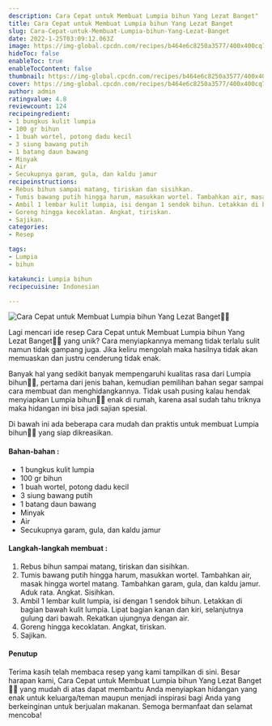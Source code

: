 ```yaml
---
description: Cara Cepat untuk Membuat Lumpia bihun Yang Lezat Banget"
title: Cara Cepat untuk Membuat Lumpia bihun Yang Lezat Banget
slug: Cara-Cepat-untuk-Membuat-Lumpia-bihun-Yang-Lezat-Banget
date: 2022-1-25T03:09:12.063Z
image: https://img-global.cpcdn.com/recipes/b464e6c8250a3577/400x400cq70/photo.jpg
hideToc: false
enableToc: true
enableTocContent: false
thumbnail: https://img-global.cpcdn.com/recipes/b464e6c8250a3577/400x400cq70/photo.jpg
cover: https://img-global.cpcdn.com/recipes/b464e6c8250a3577/400x400cq70/photo.jpg
author: admin
ratingvalue: 4.8
reviewcount: 124
recipeingredient:
- 1 bungkus kulit lumpia
- 100 gr bihun
- 1 buah wortel, potong dadu kecil
- 3 siung bawang putih
- 1 batang daun bawang
- Minyak
- Air
- Secukupnya garam, gula, dan kaldu jamur
recipeinstructions:
- Rebus bihun sampai matang, tiriskan dan sisihkan.
- Tumis bawang putih hingga harum, masukkan wortel. Tambahkan air, masak hingga wortel matang. Tambahkan garam, gula, dan kaldu jamur. Aduk rata. Angkat. Sisihkan.
- Ambil 1 lembar kulit lumpia, isi dengan 1 sendok bihun. Letakkan di bagian bawah kulit lumpia. Lipat bagian kanan dan kiri, selanjutnya gulung dari bawah. Rekatkan ujungnya dengan air.
- Goreng hingga kecoklatan. Angkat, tiriskan.
- Sajikan.
categories:
- Resep

tags:
- Lumpia
- bihun

katakunci: Lumpia bihun
recipecuisine: Indonesian

---
```


![Cara Cepat untuk Membuat Lumpia bihun Yang Lezat Banget👩‍🍳](https://img-global.cpcdn.com/recipes/b464e6c8250a3577/400x400cq70/photo.jpg)

Lagi mencari ide resep Cara Cepat untuk Membuat Lumpia bihun Yang Lezat Banget👩‍🍳 yang unik? Cara menyiapkannya memang tidak terlalu sulit namun tidak gampang juga. Jika keliru mengolah maka hasilnya tidak akan memuaskan dan justru cenderung tidak enak.

Banyak hal yang sedikit banyak mempengaruhi kualitas rasa dari Lumpia bihun👩‍🍳, pertama dari jenis bahan, kemudian pemilihan bahan segar sampai cara membuat dan menghidangkannya. Tidak usah pusing kalau hendak menyiapkan Lumpia bihun👩‍🍳 enak di rumah, karena asal sudah tahu triknya maka hidangan ini bisa jadi sajian spesial.

Di bawah ini ada beberapa cara mudah dan praktis untuk membuat Lumpia bihun👩‍🍳 yang siap dikreasikan.

<!--inarticleads1-->

#### Bahan-bahan :

- 1 bungkus kulit lumpia
- 100 gr bihun
- 1 buah wortel, potong dadu kecil
- 3 siung bawang putih
- 1 batang daun bawang
- Minyak
- Air
- Secukupnya garam, gula, dan kaldu jamur

<!--inarticleads2-->

#### Langkah-langkah membuat :

1. Rebus bihun sampai matang, tiriskan dan sisihkan.
1. Tumis bawang putih hingga harum, masukkan wortel. Tambahkan air, masak hingga wortel matang. Tambahkan garam, gula, dan kaldu jamur. Aduk rata. Angkat. Sisihkan.
1. Ambil 1 lembar kulit lumpia, isi dengan 1 sendok bihun. Letakkan di bagian bawah kulit lumpia. Lipat bagian kanan dan kiri, selanjutnya gulung dari bawah. Rekatkan ujungnya dengan air.
1. Goreng hingga kecoklatan. Angkat, tiriskan.
1. Sajikan.

#### Penutup

Terima kasih telah membaca resep yang kami tampilkan di sini. Besar harapan kami, Cara Cepat untuk Membuat Lumpia bihun Yang Lezat Banget👩‍🍳 yang mudah di atas dapat membantu Anda menyiapkan hidangan yang enak untuk keluarga/teman maupun menjadi inspirasi bagi Anda yang berkeinginan untuk berjualan makanan. Semoga bermanfaat dan selamat mencoba!